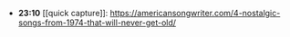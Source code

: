 - **23:10** [[quick capture]]:  https://americansongwriter.com/4-nostalgic-songs-from-1974-that-will-never-get-old/
